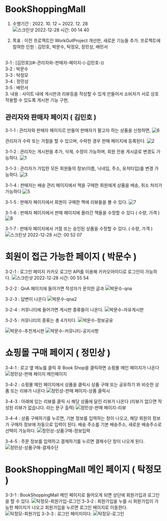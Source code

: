 # BookShoppingMall
1. 수행기간 : 2022. 10. 12 ~ 2022. 12. 28
![스크린샷 2022-12-28 시간: 00 14 40](https://user-images.githubusercontent.com/105355770/209686209-6d450f13-47ca-4c51-a7ad-9ee77006344f.png)

2. 목표 : 이전 프로젝트인 WorkOutProject 개선판, 새로운 기능들 추가.
  프로젝트에 참여한 인원 : 김민호, 박문수, 탁정모, 정민상, 배민서
  <br>
  3-1 : [김민호](#-관리자와-판매자-페이지-(-김민호-))
    <br>
  3-2 : 박문수
    <br>
  3-3 : 탁정모
    <br>
  3-4 : 정민상
    <br>
  3-5 : 배민서
    <br>
3. 내용 : 사이트 내에 게시판과 리뷰등을 작성할 수 있게 만들어서 소비자가 서로 상호작용할 수 있도록 게시판 기능 구현,

  ## 관리자와 판매자 페이지 ( 김민호 )

  3-1-1 : 관리자와 판매자 페이지르 만들어 판매자가 팔고자 하는 상품을 신청하면,
  ![6](https://user-images.githubusercontent.com/105355770/209686445-3e89e876-34b2-45e6-8f88-dc11940f58d5.png)
  
  관리자가 수락 또는 거절을 할 수 있으며, 수락한 경우 판매 페이지에 등록된다.
  ![2](https://user-images.githubusercontent.com/105355770/209686646-c612d3b2-0f66-46b4-908b-0cfc3ed773c1.png)
  
  3-1-2 : 관리자는 게시판을 추가, 삭제, 수정이 가능하며, 회원 전용 게시글로 변경도 가능하다.
  ![1](https://user-images.githubusercontent.com/105355770/209686775-816d607e-eed7-463e-9a7e-f7732b6b77c2.png)
  
  3-1-3 : 관리자가 가입한 모든 회원들의 정보(이름, 닉네임, 주소, 유저타입)를 변경 가능하다.
  ![3](https://user-images.githubusercontent.com/105355770/209687144-c28715d5-e0b4-447f-8aad-2febe387a402.png)
  
  3-1-4 : 판매자는 배송 관리 페이지에서 책을 구매한 회원에게 상품을 배송, 취소 처리가 가능하다
  ![5](https://user-images.githubusercontent.com/105355770/209687489-8c16eff2-fa60-4efd-8b21-a49f993e3a8f.png)
  
  3-1-5 : 판매자 페이지에서 회원이 구매한 책에 리뷰들을 볼 수 있다.
  ![7](https://user-images.githubusercontent.com/105355770/209689965-0c1a55c8-60a6-44e6-a71e-68464d556fc3.png)
  
  3-1-6 : 판매자 페이지에서 판매 페이지에 올라간 책들을 수정할 수 있다 ( 수량, 가격 )
  ![8](https://user-images.githubusercontent.com/105355770/209690072-cd40c524-f88a-472e-8521-ae855a8ad57a.png)
  
  3-1-7 : 판매자 페이지에서 거절 또는 승인된 상품을 수정할 수 있다. ( 수량, 가격 )
  ![스크린샷 2022-12-28 시간: 00 52 07](https://user-images.githubusercontent.com/105355770/209690241-86ce4674-e70f-4930-9a16-b6725e4578e6.png)
  
  
  # 회원이 접근 가능한 페이지 ( 박문수 ) 

  3-2-1 : 로그인 페이지 카카오 로그인 API를 이용해 카카오아이디로 로그인이 가능하다. 
  ![스크린샷 2022-12-28 시간: 00 55 54](https://user-images.githubusercontent.com/105355770/209690617-75a61e05-e9db-4eeb-91c4-2138ef2f2fc2.png)
  
  3-2-2 : QnA 페이지에 들어가면 작성자가 문의한 글과
  ![박문수-qna](https://user-images.githubusercontent.com/105355770/209691425-00085888-9b9f-4188-8d07-78eb56c01e00.png)
  
  3-2-3 : 답변이 나온다
  ![박문수-qna2](https://user-images.githubusercontent.com/105355770/209691452-a8e688f9-9c71-4447-b081-f3fd89ecd431.png)
  
  3-2-4 : 커뮤니티에 들어가면 게시판 종류들이 나온다.
  ![박문수-자유게시판](https://user-images.githubusercontent.com/105355770/209691498-5d138654-491c-4e0c-888c-0fdd98a9781f.png)
  
  3-2-5 : 커뮤니티의 종류는 총 4가지다.
  ![박문수-정보공유](https://user-images.githubusercontent.com/105355770/209691522-a9f48f00-42a5-4967-8beb-e3248a9e1508.png)
  
  ![박문수-추천게시판](https://user-images.githubusercontent.com/105355770/209691534-bcea9fc1-5d25-4329-8166-9141370026dc.png)
  ![박문수-커뮤니티-공지사항](https://user-images.githubusercontent.com/105355770/209691550-68d00d64-5448-44f1-8cde-25a2b344702b.png)
  
  # 쇼핑몰 구매 페이지 ( 정민상 ) 
  3-4-1 : 로고 옆 메뉴를 클릭 후 Book Shop을 클릭하면 쇼핑몰 메인 페이지가 나온다
  ![정민상-판매 페이지 메인페이지](https://user-images.githubusercontent.com/105355770/209692374-0d40e450-2832-4f06-aa7c-5878f1fd1dfc.png)
  
  3-4-2 : 쇼핑몰 메인 페이지에서 상품을 클릭시 상품 구매 또는 공유하기 와 비슷한 상품 또는 리뷰가 나온다
  ![정민상-판매 페이지-상품 클릭시](https://user-images.githubusercontent.com/105355770/209692461-7fcb4aa6-bb9c-4057-8836-8adb4d08d9b3.png)
  
  3-4-3 : 아래에 있는 리뷰를 클릭 시 해당 상품에 달린 리뷰가 나온다 (리뷰가 없으면 작성된 리뷰가 없습니다. 라는 문구 출력)
  ![정민상-판매 페이지-리뷰](https://user-images.githubusercontent.com/105355770/209692545-4b834f55-4257-4534-8ef9-39b5423867d1.png)
  
  3-4-4 : 상품 구매하기를 누르면, 기본 정보를 입력하는 창이 나오고, 해당 회원의 정보가 구매자 정보에 자동으로 입력이 된다. 배송 주소를 기본 배송주소, 새로운 배송주소로 선택이 가능하다.
  ![정민상-상품구매-정보입력](https://user-images.githubusercontent.com/105355770/209692681-b649651a-777a-4a30-bdc6-aa49f3052f23.png)
  
  3-4-5 : 주문 정보를 입력하고 결제하기를 누르면 결제수단 창이 나오게 된다.
  ![정민상-상품구매-결제수단](https://user-images.githubusercontent.com/105355770/209692749-baac83ec-8c2b-4a69-8ee5-c6f28d0922ee.png)
  
  # BookShoppingMall 메인 페이지 ( 탁정모 ) 
  3-3-1 : BookShoppingMall 메인 페이지로 들어오게 되면 상단에 회원가입과 로그인을 할 수 있다.
  ![탁정모-회원가입-로그인](https://user-images.githubusercontent.com/105355770/209693370-b9d96961-cbe1-4263-b015-696bc217c2c7.png)
  3-3-2 : 회원가입을 누를 시 회원가입이 가능한 페이지가 나오고 회원가입을 누르면 로그인 페이지로 이동한다.
  ![탁정모-회원가입](https://user-images.githubusercontent.com/105355770/209693496-d0014948-43bd-4bb4-8c8b-bebb52fda5c2.png)
  3-3-3 : 로그인 페이지이다.
  ![탁정모-로그인](https://user-images.githubusercontent.com/105355770/209693547-ce1efa5d-46e4-48e9-9bd7-aee6899d3097.png)






  
